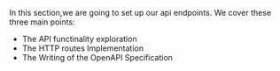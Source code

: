 In this section,we are going to set up our api endpoints.
We cover these three main points:
   - The  API functinality exploration
   - The HTTP routes Implementation
   - The Writing of the OpenAPI Specification